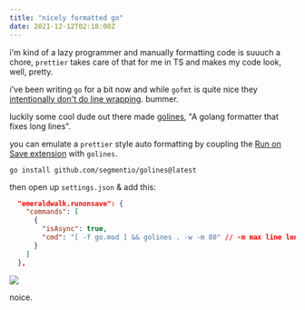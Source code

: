 ```yaml
---
title: "nicely formatted go"
date: 2021-12-12T02:18:00Z
---
```


i'm kind of a lazy programmer and manually formatting code is suuuch a chore,
`prettier` takes care of that for me in TS and makes my code look, well, pretty.

i've been writing `go` for a bit now and while `gofmt` is quite nice they [intentionally don't do line wrapping](https://github.com/golang/go/issues/11915).
bummer.

luckily some cool dude out there made [golines](https://github.com/segmentio/golines), "A golang formatter that fixes long lines".

you can emulate a `prettier` style auto formatting by coupling the [Run on Save extension](https://marketplace.visualstudio.com/items?itemName=emeraldwalk.RunOnSave) with `golines`.

```shell
go install github.com/segmentio/golines@latest
```

then open up `settings.json` & add this:

```json
  "emeraldwalk.runonsave": {
    "commands": [
      {
        "isAsync": true,
        "cmd": "[ -f go.mod ] && golines . -w -m 80" // -m max line length
      }
    ]
  },
```


![](https://ftp.cass.si/6740jmt83.png)


noice.


